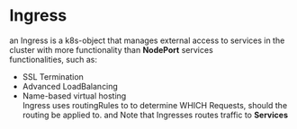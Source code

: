 # Ingress
an Ingress is a k8s-object that manages external access to services in the cluster with more functionality than **NodePort** services  
functionalities, such as:  
* SSL Termination
* Advanced LoadBalancing
* Name-based virtual hosting  
Ingress uses routingRules to to determine WHICH Requests, should the routing be applied to. and Note that Ingresses routes traffic to **Services**
